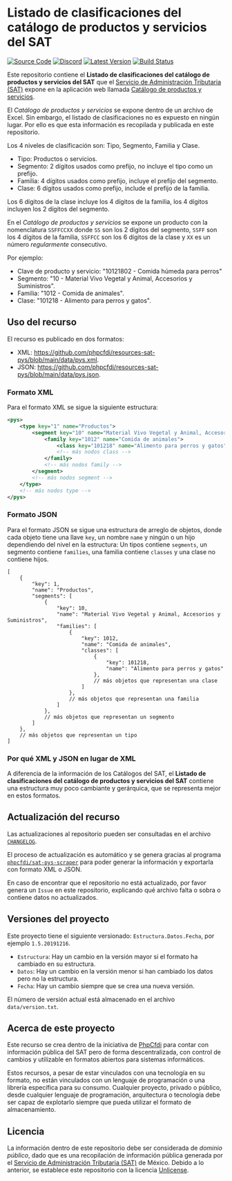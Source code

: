 # Listado de clasificaciones del catálogo de productos y servicios del SAT

[![Source Code][badge-source]][source]
[![Discord][badge-discord]][discord]
[![Latest Version][badge-release]][release]
[![Build Status][badge-build]][build]

Este repositorio contiene el **Listado de clasificaciones del catálogo de productos y servicios del SAT** que el [Servicio de Administración Tributaria (SAT)](http://www.sat.gob.mx/) expone en la aplicación web llamada [Catálogo de productos y servicios](http://pys.sat.gob.mx/PyS/catPyS.aspx).

El *Catálogo de productos y servicios* se expone dentro de un archivo de Excel. Sin embargo, el listado de clasificaciones no es expuesto en ningún lugar. Por ello es que esta información es recopilada y publicada en este repositorio.

Los 4 niveles de clasificación son: Tipo, Segmento, Familia y Clase.

- Tipo: Productos o servicios.
- Segmento: 2 dígitos usados como prefijo, no incluye el tipo como un prefijo.
- Familia: 4 dígitos usados como prefijo, incluye el prefijo del segmento.
- Clase: 6 dígitos usados como prefijo, include el prefijo de la familia.

Los 6 dígitos de la clase incluye los 4 dígitos de la familia, los 4 dígitos incluyen los 2 dígitos del segmento.

En el *Catálogo de productos y servicios* se expone un producto con la nomenclatura `SSFFCCXX` donde `SS` son los 2 dígitos del segmento, `SSFF` son los 4 dígitos de la familia, `SSFFCC` son los 6 dígitos de la clase y `XX` es un número *regularmente* consecutivo.

Por ejemplo:

- Clave de producto y servicio: "10121802 - Comida húmeda para perros"
- Segmento: "10 - Material Vivo Vegetal y Animal, Accesorios y Suministros".
- Familia: "1012 - Comida de animales".
- Clase: "101218 - Alimento para perros y gatos".

## Uso del recurso

El recurso es publicado en dos formatos:

- XML: <https://github.com/phpcfdi/resources-sat-pys/blob/main/data/pys.xml>.
- JSON: <https://github.com/phpcfdi/resources-sat-pys/blob/main/data/pys.json>.

### Formato XML

Para el formato XML se sigue la siguiente estructura:

```xml
<pys>
    <type key="1" name="Productos">
        <segment key="10" name="Material Vivo Vegetal y Animal, Accesorios y Suministros">
            <family key="1012" name="Comida de animales">
                <class key="101218" name="Alimento para perros y gatos"/>
                <!-- más nodos class -->
            </family>
            <!-- más nodos family -->
        </segment>
        <!-- más nodos segment -->
    </type>
    <!-- más nodos type -->
</pys>
```

### Formato JSON

Para el formato JSON se sigue una estructura de arreglo de objetos, donde cada objeto tiene una llave `key`, un nombre `name` y ningún o un hijo dependiendo del nivel en la estructura: Un tipos contiene `segments`, un segmento contiene `families`, una familia contiene `classes` y una clase no contiene hijos.

```json5
[
    {
        "key": 1,
        "name": "Productos",
        "segments": [
            {
                "key": 10,
                "name": "Material Vivo Vegetal y Animal, Accesorios y Suministros",
                "families": [
                    {
                        "key": 1012,
                        "name": "Comida de animales",
                        "classes": [
                            {
                                "key": 101218,
                                "name": "Alimento para perros y gatos"
                            },
                            // más objetos que representan una clase
                        ]
                    },
                    // más objetos que representan una familia
                ]
            },
            // más objetos que representan un segmento
        ]
    },
    // más objetos que representan un tipo
]
```

### Por qué XML y JSON en lugar de XML

A diferencia de la información de los Catálogos del SAT, el **Listado de clasificaciones del catálogo de productos y servicios del SAT** contiene una estructura muy poco cambiante y gerárquica, que se representa mejor en estos formatos.

## Actualización del recurso

Las actualizaciones al repositorio pueden ser consultadas en el archivo [`CHANGELOG`](./CHANGELOG.md).

El proceso de actualización es automático y se genera gracias al programa [`phpcfdi/sat-pys-scraper`](https://github.com/phpcfdi/sat-pys-scraper) para poder generar la información y exportarla con formato XML o JSON.

En caso de encontrar que el repositorio no está actualizado, por favor genera un `Issue` en este repositorio, explicando qué archivo falta o sobra o contiene datos no actualizados.

## Versiones del proyecto

Este proyecto tiene el siguiente versionado: `Estructura.Datos.Fecha`, por ejemplo `1.5.20191216`.

- `Estructura`: Hay un cambio en la versión mayor si el formato ha cambiado en su estructura.
- `Datos`: Hay un cambio en la versión menor si han cambiado los datos pero no la estructura.
- `Fecha`: Hay un cambio siempre que se crea una nueva versión.

El número de versión actual está almacenado en el archivo `data/version.txt`.

## Acerca de este proyecto

Este recurso se crea dentro de la iniciativa de [PhpCfdi](https://www.phpcfdi.com) para contar con información pública del SAT pero de forma descentralizada, con control de cambios y utilizable en formatos abiertos para sistemas informáticos.

Estos recursos, a pesar de estar vinculados con una tecnología en su formato, no están vinculados con un lenguaje de programación o una librería específica para su consumo. Cualquier proyecto, privado o público, desde cualquier lenguaje de programación, arquitectura o tecnología debe ser capaz de explotarlo siempre que pueda utilizar el formato de almacenamiento.

## Licencia

La información dentro de este repositorio debe ser considerada de *dominio público*, dado que es una recopilación de información pública generada por el [Servicio de Administración Tributaria (SAT)](https://www.sat.gob.mx/) de México. Debido a lo anterior, se establece este repositorio con la licencia [Unlicense](LICENSE).

[source]: https://github.com/phpcfdi/resources-sat-pys
[discord]: https://discord.gg/aFGYXvX
[release]: https://github.com/phpcfdi/resources-sat-pys/releases
[build]: https://www.phpcfdi.com/resources-app/build/sat-pys

[badge-source]: https://img.shields.io/badge/source-phpcfdi/resources--sat--pys-blue?logo=github
[badge-discord]: https://img.shields.io/discord/459860554090283019?logo=discord
[badge-release]: https://img.shields.io/github/v/tag/phpcfdi/resources-sat-pys?label=version&logo=git
[badge-build]: https://img.shields.io/endpoint?url=https%3A%2F%2Fwww.phpcfdi.com%2Fresources-app%2Fapi%2Fv1%2Fbuilds%2Fsat-pys%2Fshields.io&logo=github-actions
